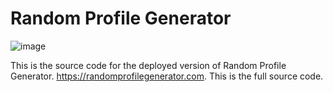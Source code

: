 # Random Profile Generator

![image](https://user-images.githubusercontent.com/71403599/166505482-78b7a693-5a0e-43de-833d-2c7974adb90b.png)

This is the source code for the deployed version of Random Profile Generator. https://randomprofilegenerator.com. This is the full source code.
